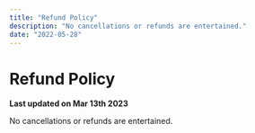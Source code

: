 ```yaml
---
title: "Refund Policy"
description: "No cancellations or refunds are entertained.‌"
date: "2022-05-28"
---
```


# Refund Policy

**Last updated on Mar 13th 2023**

No cancellations or refunds are entertained.